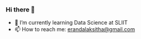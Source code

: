### Hi there 👋
- 🌱 I’m currently learning Data Science at SLIIT
- 📫 How to reach me: erandalaksitha@gmail.com
